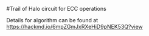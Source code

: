 #Trail of Halo circuit for ECC operations

Details for algorithm can be found at https://hackmd.io/6mpZGmJxRXeHiD9pNEK53Q?view
